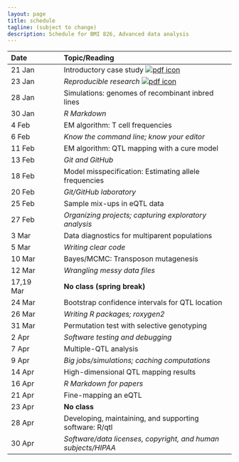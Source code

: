 ```yaml
---
layout: page
title: schedule
tagline: (subject to change)
description: Schedule for BMI 826, Advanced data analysis
---
```


| Date      | &nbsp;&nbsp;&nbsp;&nbsp;   | Topic/Reading  |
| :-------- | -- | :----- |
| 21 Jan    |    | Introductory case study [![pdf icon](https://kbroman.org/pages/icons16/pdf-icon.png)](01_intro.pdf)
| 23 Jan    |    | _Reproducible research_ [![pdf icon](https://kbroman.org/pages/icons16/pdf-icon.png)](02_reprores.pdf)
| 28 Jan    |    | Simulations: genomes of recombinant inbred lines
| 30 Jan    |    | _R Markdown_
| 4 Feb     |    | EM algorithm: T cell frequencies
| 6 Feb     |    | _Know the command line; know your editor_
| 11 Feb    |    | EM algorithm: QTL mapping with a cure model
| 13 Feb    |    | _Git and GitHub_
| 18 Feb    |    | Model misspecification: Estimating allele frequencies
| 20 Feb    |    | _Git/GitHub laboratory_
| 25 Feb    |    | Sample mix-ups in eQTL data
| 27 Feb    |    | _Organizing projects; capturing exploratory analysis_
| 3 Mar     |    | Data diagnostics for multiparent populations
| 5 Mar     |    | _Writing clear code_
| 10 Mar    |    | Bayes/MCMC: Transposon mutagenesis
| 12 Mar    |    | _Wrangling messy data files_
| 17,19 Mar |    | **No class (spring break)** |
| 24 Mar    |    | Bootstrap confidence intervals for QTL location
| 26 Mar    |    | _Writing R packages; roxygen2_
| 31 Mar    |    | Permutation test with selective genotyping
| 2 Apr     |    | _Software testing and debugging_
| 7 Apr     |    | Multiple-QTL analysis
| 9 Apr     |    | _Big jobs/simulations; caching computations_
| 14 Apr    |    | High-dimensional QTL mapping results
| 16 Apr    |    | _R Markdown for papers_
| 21 Apr    |    | Fine-mapping an eQTL
| 23 Apr    |    | **No class**
| 28 Apr    |    | Developing, maintaining, and supporting software: R/qtl
| 30 Apr    |    | _Software/data licenses, copyright, and human subjects/HIPAA_
